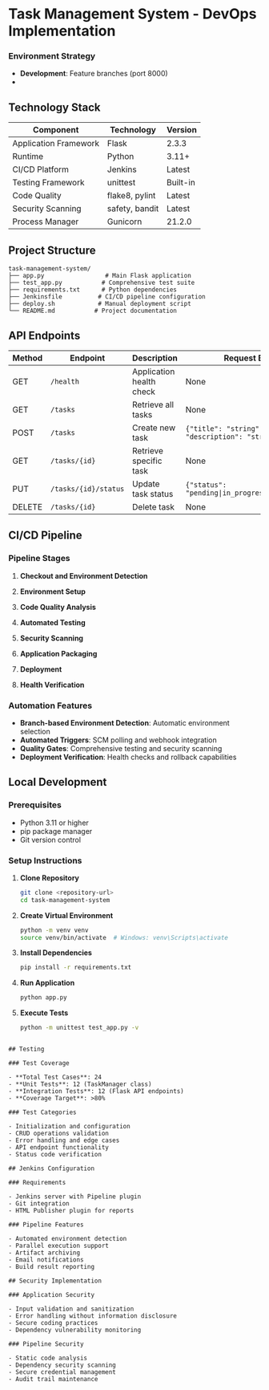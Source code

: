 # Task Management System - DevOps Implementation

### Environment Strategy

- **Development**: Feature branches (port 8000)
-
## Technology Stack

| Component             | Technology     | Version  |
| --------------------- | -------------- | -------- |
| Application Framework | Flask          | 2.3.3    |
| Runtime               | Python         | 3.11+    |
| CI/CD Platform        | Jenkins        | Latest   |
| Testing Framework     | unittest       | Built-in |
| Code Quality          | flake8, pylint | Latest   |
| Security Scanning     | safety, bandit | Latest   |
| Process Manager       | Gunicorn       | 21.2.0   |

## Project Structure

```
task-management-system/
├── app.py                 # Main Flask application
├── test_app.py           # Comprehensive test suite
├── requirements.txt      # Python dependencies
├── Jenkinsfile          # CI/CD pipeline configuration
├── deploy.sh            # Manual deployment script
└── README.md           # Project documentation
```

## API Endpoints

| Method | Endpoint             | Description              | Request Body                                    |
| ------ | -------------------- | ------------------------ | ----------------------------------------------- |
| GET    | `/health`            | Application health check | None                                            |
| GET    | `/tasks`             | Retrieve all tasks       | None                                            |
| POST   | `/tasks`             | Create new task          | `{"title": "string", "description": "string"}`  |
| GET    | `/tasks/{id}`        | Retrieve specific task   | None                                            |
| PUT    | `/tasks/{id}/status` | Update task status       | `{"status": "pending\|in_progress\|completed"}` |
| DELETE | `/tasks/{id}`        | Delete task              | None                                            |

## CI/CD Pipeline

### Pipeline Stages

1. **Checkout and Environment Detection**

2. **Environment Setup**

3. **Code Quality Analysis**


4. **Automated Testing**

5. **Security Scanning**
6. **Application Packaging**
7. **Deployment**
8. **Health Verification**


### Automation Features

- **Branch-based Environment Detection**: Automatic environment selection
- **Automated Triggers**: SCM polling and webhook integration
- **Quality Gates**: Comprehensive testing and security scanning
- **Deployment Verification**: Health checks and rollback capabilities

## Local Development

### Prerequisites

- Python 3.11 or higher
- pip package manager
- Git version control

### Setup Instructions

1. **Clone Repository**

   ```bash
   git clone <repository-url>
   cd task-management-system
   ```

2. **Create Virtual Environment**

   ```bash
   python -m venv venv
   source venv/bin/activate  # Windows: venv\Scripts\activate
   ```

3. **Install Dependencies**

   ```bash
   pip install -r requirements.txt
   ```

4. **Run Application**

   ```bash
   python app.py
   ```

5. **Execute Tests**
   ```bash
   python -m unittest test_app.py -v
   ```

```

## Testing

### Test Coverage

- **Total Test Cases**: 24
- **Unit Tests**: 12 (TaskManager class)
- **Integration Tests**: 12 (Flask API endpoints)
- **Coverage Target**: >80%

### Test Categories

- Initialization and configuration
- CRUD operations validation
- Error handling and edge cases
- API endpoint functionality
- Status code verification

## Jenkins Configuration

### Requirements

- Jenkins server with Pipeline plugin
- Git integration
- HTML Publisher plugin for reports

### Pipeline Features

- Automated environment detection
- Parallel execution support
- Artifact archiving
- Email notifications
- Build result reporting

## Security Implementation

### Application Security

- Input validation and sanitization
- Error handling without information disclosure
- Secure coding practices
- Dependency vulnerability monitoring

### Pipeline Security

- Static code analysis
- Dependency security scanning
- Secure credential management
- Audit trail maintenance